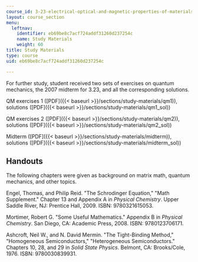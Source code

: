 ```yaml
---
course_id: 3-23-electrical-optical-and-magnetic-properties-of-materials-fall-2007
layout: course_section
menu:
  leftnav:
    identifier: eb69be8c7acf724addf31260d237254c
    name: Study Materials
    weight: 60
title: Study Materials
type: course
uid: eb69be8c7acf724addf31260d237254c

---
```


For further study, student received two sets of exercises on quantum mechanics, the 2007 midterm for 3.23, and all the corresponding solutions.

QM exercises 1 ([PDF]({{< baseurl >}}/sections/study-materials/qm1)), solutions ([PDF]({{< baseurl >}}/sections/study-materials/qm1_sol))

QM exercises 2 ([PDF]({{< baseurl >}}/sections/study-materials/qm2)), solutions ([PDF]({{< baseurl >}}/sections/study-materials/qm2_sol))

Midterm ([PDF]({{< baseurl >}}/sections/study-materials/midterm)), solutions ([PDF]({{< baseurl >}}/sections/study-materials/midterm_sol))

Handouts
--------

The following chapters were given as background on matrix math, quantum mechanics, and other topics.

Engel, Thomas, and Philip Reid. "The Schrodinger Equation," "Math Supplement." Chapter 13 and Appendix A in _Physical Chemistry_. Upper Saddle River, NJ: Prentice Hall, 2009. ISBN: 9780321615053.

Mortimer, Robert G. "Some Useful Mathematics." Appendix B in _Physical Chemistry_. San Diego, CA: Academic Press, 2008. ISBN: 9780123706171.

Ashcroft, Neil W., and N. David Mermin. "The Tight-Binding Method," "Homogeneous Semiconductors," "Heterogeneous Semiconductors." Chapters 10, 28, and 29 in _Solid State Physics_. Belmont, CA: Brooks/Cole, 1976. ISBN: 9780030839931.